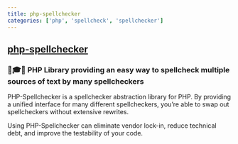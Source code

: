 ```yaml
---
title: php-spellchecker
categories: ['php', 'spellcheck', 'spellchecker']
---
```

## [php-spellchecker](https://github.com/tigitz/php-spellchecker)

### 🐘🎓📝 PHP Library providing an easy way to spellcheck multiple sources of text by many spellcheckers


PHP-Spellchecker is a spellchecker abstraction library for PHP. By providing a unified interface for many different spellcheckers, you’re able to swap out spellcheckers without extensive rewrites.

Using PHP-Spellchecker can eliminate vendor lock-in, reduce technical debt, and improve the testability of your code.
